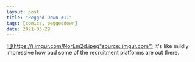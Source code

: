 ```yaml
---
layout: post
title: "Pegged Down #11"
tags: [comics, peggeddown]
date: 2021-03-29
---
```

<!-- #92 -->
[![](https://i.imgur.com/NorEm2d.jpeg"source: imgur.com")](https://i.imgur.com/NorEm2d.jpeg)
It's like mildly impressive how bad some of the recruitment platforms are out there.
